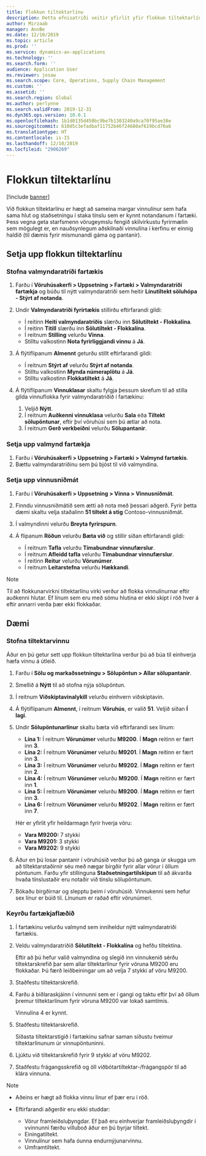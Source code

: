 ```yaml
---
title: Flokkun tiltektarlínu
description: Þetta efnisatriði veitir yfirlit yfir flokkun tiltektarlínu.
author: Mirzaab
manager: AnnBe
ms.date: 12/10/2019
ms.topic: article
ms.prod: ''
ms.service: dynamics-ax-applications
ms.technology: ''
ms.search.form: ''
audience: Application User
ms.reviewer: josaw
ms.search.scope: Core, Operations, Supply Chain Management
ms.custom: ''
ms.assetid: ''
ms.search.region: Global
ms.author: perlynne
ms.search.validFrom: 2019-12-31
ms.dyn365.ops.version: 10.0.1
ms.openlocfilehash: 1b1d0135d450bc9be7b1303240a9ca70f95ae38e
ms.sourcegitcommit: 610d5c3efadbaf11752b46f24680af619bcd70a6
ms.translationtype: HT
ms.contentlocale: is-IS
ms.lasthandoff: 12/10/2019
ms.locfileid: "2906269"
---
```

# <a name="pick-line-grouping"></a>Flokkun tiltektarlínu

[!include [banner](../includes/banner.md)]

Við flokkun tiltektarlínu er hægt að sameina margar vinnulínur sem hafa sama hlut og staðsetningu í staka tínslu sem er kynnt notandanum í fartæki. Þess vegna geta starfsmenn vörugeymslu fengið skilvirkustu fyrirmælin sem mögulegt er, en nauðsynlegum aðskilnaði vinnulína í kerfinu er einnig haldið (til dæmis fyrir mismunandi gáma og pantanir).

## <a name="set-up-pick-line-grouping"></a>Setja upp flokkun tiltektarlínu

### <a name="create-a-mobile-device-menu-item"></a>Stofna valmyndaratriði fartækis

1. Farðu í **Vöruhúsakerfi \> Uppsetning \> Fartæki \> Valmyndaratriði fartækja** og búðu til nýtt valmyndaratriði sem heitir **Línutiltekt söluhópa - Stýrt af notanda**.
2. Undir **Valmyndaratriði fyrirtækis** stillirðu eftirfarandi gildi:

    - Í reitinn **Heiti valmyndaratriðis** slærðu inn **Sölutiltekt - Flokkalína**.
    - Í reitinn **Titill** slærðu inn **Sölutiltekt - Flokkalína**.
    - Í reitnum **Stilling** velurðu **Vinna**.
    - Stilltu valkostinn **Nota fyrirliggjandi vinnu** á **Já**.

3. Á flýtiflipanum **Almennt** geturðu stillt eftirfarandi gildi:

    - Í reitnum **Stýrt af** velurðu **Stýrt af notanda**.
    - Stilltu valkostinn **Mynda númeraplötu** á **Já**.
    - Stilltu valkostinn **Flokkatiltekt** á **Já**.

4. Á flýtiflipanum **Vinnuklasar** skaltu fylgja þessum skrefum til að stilla gilda vinnuflokka fyrir valmyndaratriðið í fartækinu:

    1. Veljið **Nýtt**.
    2. Í reitnum **Auðkenni vinnuklasa** velurðu **Sala** eða **Tiltekt sölupöntunar**, eftir því vöruhúsi sem þú ætlar að nota.
    3. Í reitnum **Gerð verkbeiðni** velurðu **Sölupantanir**.

### <a name="set-up-a-mobile-device-menu"></a>Setja upp valmynd fartækja

1. Farðu í **Vöruhúsakerfi \> Uppsetning \> Fartæki \> Valmynd fartækis**. 
1. Bættu valmyndaratriðinu sem þú bjóst til við valmyndina.

### <a name="set-up-a-work-template"></a>Setja upp vinnusniðmát

1. Farðu í **Vöruhúsakerfi \> Uppsetning \> Vinna \> Vinnusniðmát**.
1. Finndu vinnusniðmátið sem ætti að nota með þessari aðgerð. Fyrir þetta dæmi skaltu velja staðalinn **51 tiltekt á stig** Contoso-vinnusniðmát.
1. Í valmyndinni velurðu **Breyta fyrirspurn**.
1. Á flipanum **Röðun** velurðu **Bæta við** og stillir síðan eftirfarandi gildi:

    - Í reitnum **Tafla** velurðu **Tímabundnar vinnufærslur**.
    - Í reitnum **Afleidd tafla** velurðu **Tímabundnar vinnufærslur**.
    - Í reitinn **Reitur** velurðu **Vörunúmer**.
    - Í reitnum **Leitarstefna** velurðu **Hækkandi**.

> [!NOTE]
> Til að flokkunarvirkni tiltektarlínu virki verður að flokka vinnulínurnar eftir auðkenni hlutar. Ef línum sem eru með sömu hlutina er ekki skipt í röð hver á eftir annarri verða þær ekki flokkaðar.

## <a name="example"></a>Dæmi

### <a name="create-picking-work"></a>Stofna tiltektarvinnu

Áður en þú getur sett upp flokkun tiltektarlína verður þú að búa til einhverja hæfa vinnu á útleið.

1. Farðu í **Sölu og markaðssetningu \> Sölupöntun \> Allar sölupantanir**.
2. Smellið á **Nýtt** til að stofna nýja sölupöntun. 
3. Í reitnum **Viðskiptavinalykill** velurðu einhvern viðskiptavin. 
4. Á flýtiflipanum **Almennt**, í reitnum **Vöruhús**, er valið **51**. Veljið síðan **Í lagi**.
5. Undir **Sölupöntunarlínur** skaltu bæta við eftirfarandi sex línum:

    - **Lína 1:** Í reitnum **Vörunúmer** velurðu **M9200**. Í **Magn** reitinn er fært inn **3**.
    - **Lína 2:** Í reitnum **Vörunúmer** velurðu **M9201**. Í **Magn** reitinn er fært inn **3**. 
    - **Lína 3:** Í reitnum **Vörunúmer** velurðu **M9202**. Í **Magn** reitinn er fært inn **2**. 
    - **Lína 4:** Í reitnum **Vörunúmer** velurðu **M9200**. Í **Magn** reitinn er fært inn **1**. 
    - **Lína 5:** Í reitnum **Vörunúmer** velurðu **M9200**. Í **Magn** reitinn er fært inn **3**.
    - **Lína 6:** Í reitnum **Vörunúmer** velurðu **M9202**. Í **Magn** reitinn er fært inn **7**. 

    Hér er yfirlit yfir heildarmagn fyrir hverja vöru:

    - **Vara M9200:** 7 stykki
    - **Vara M9201:** 3 stykki
    - **Vara M9202:** 9 stykki

6. Áður en þú losar pantanir í vöruhúsið verður þú að ganga úr skugga um að tiltektarstaðirnir séu með nægar birgðir fyrir allar vörur í öllum pöntunum. Farðu yfir stillinguna **Staðsetningartilskipun** til að ákvarða hvaða tínslustaðir eru notaðir við tínslu sölupöntunum.
7. Bókaðu birgðirnar og slepptu þeim í vöruhúsið. Vinnukenni sem hefur sex línur er búið til. Línunum er raðað eftir vörunúmeri.

### <a name="run-the-mobile-device-flow"></a>Keyrðu fartækjaflæðið

1. Í fartækinu velurðu valmynd sem inniheldur nýtt valmyndaratriði fartækis.
1. Veldu valmyndaratriðið **Sölutiltekt - Flokkalína** og hefðu tiltektina.

    Eftir að þú hefur valið valmyndina og slegið inn vinnukenið sérðu tiltektarskrefið þar sem allar tiltektarlínur fyrir vöruna M9200 eru flokkaðar. Þú færð leiðbeiningar um að velja 7 stykki af vöru M9200.

1. Staðfestu tiltektarskrefið. 
1. Farðu á biðlaraskjáinn í vinnunni sem er í gangi og taktu eftir því að öllum þremur tiltektarlínum fyrir vöruna M9200 var lokað samtímis.

    Vinnulína 4 er kynnt.

1. Staðfestu tiltektarskrefið.

    Síðasta tiltektarstigið í fartækinu safnar saman síðustu tveimur tiltektarlínunum úr vinnupöntuninni.

1. Ljúktu við tiltektarskrefið fyrir 9 stykki af vöru M9202.
1. Staðfestu frágangsskrefið og öll viðbótartiltektar-/frágangspör til að klára vinnuna.

> [!NOTE]
> - Aðeins er hægt að flokka vinnu línur ef þær eru í röð.
> - Eftirfarandi aðgerðir eru ekki studdar:
>
>    - Vörur framleiðsluþyngdar. Ef það eru einhverjar framleiðsluþyngdir í vvinnunni færðu villuboð áður en þú byrjar tiltekt.
>    - Einingatiltekt.
>    - Vinnulínur sem hafa óunna endurnýjunarvinnu.
>    - Umframtiltekt.
